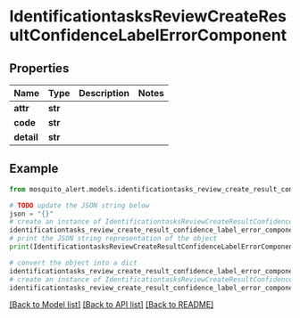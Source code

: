 # IdentificationtasksReviewCreateResultConfidenceLabelErrorComponent


## Properties

Name | Type | Description | Notes
------------ | ------------- | ------------- | -------------
**attr** | **str** |  | 
**code** | **str** |  | 
**detail** | **str** |  | 

## Example

```python
from mosquito_alert.models.identificationtasks_review_create_result_confidence_label_error_component import IdentificationtasksReviewCreateResultConfidenceLabelErrorComponent

# TODO update the JSON string below
json = "{}"
# create an instance of IdentificationtasksReviewCreateResultConfidenceLabelErrorComponent from a JSON string
identificationtasks_review_create_result_confidence_label_error_component_instance = IdentificationtasksReviewCreateResultConfidenceLabelErrorComponent.from_json(json)
# print the JSON string representation of the object
print(IdentificationtasksReviewCreateResultConfidenceLabelErrorComponent.to_json())

# convert the object into a dict
identificationtasks_review_create_result_confidence_label_error_component_dict = identificationtasks_review_create_result_confidence_label_error_component_instance.to_dict()
# create an instance of IdentificationtasksReviewCreateResultConfidenceLabelErrorComponent from a dict
identificationtasks_review_create_result_confidence_label_error_component_from_dict = IdentificationtasksReviewCreateResultConfidenceLabelErrorComponent.from_dict(identificationtasks_review_create_result_confidence_label_error_component_dict)
```
[[Back to Model list]](../README.md#documentation-for-models) [[Back to API list]](../README.md#documentation-for-api-endpoints) [[Back to README]](../README.md)


